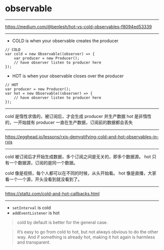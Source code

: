 # observable

---

https://medium.com/@benlesh/hot-vs-cold-observables-f8094ed53339

---

+ COLD is when your observable creates the producer

```
// COLD
var cold = new Observable((observer) => {
	var producer = new Producer();
	// have observer listen to producer here
});
```

+ HOT is when your observable closes over the producer

```
// HOT
var producer = new Producer();
var hot = new Observable((observer) => {
	// have observer listen to producer here
});
```

---

cold 是惰性求值的，被订阅后，才会生成 producer 并生产数据
hot 是非惰性的，一开始就有 producer 一直在生产数据，订阅前的数据都会丢失

---

https://egghead.io/lessons/rxjs-demystifying-cold-and-hot-observables-in-rxjs

---

cold 被订阅后才开始生成数据，多个订阅之间是无关的，即多个数据源。
hot 只有一个数据源，订阅的是同一个数据。

cold 像是视频，每个人都可以在不同的时候，从头开始看。
hot 像是直播，大家看一个一个源，开头没看到就没看到了。

---

https://staltz.com/cold-and-hot-callbacks.html

---

- `setInterval` is cold
- `addEventListener` is hot

> cold by default is better for the general case.

> It’s easy to go from cold to hot, but not always obvious to do the other way.
> And if something is already hot, making it hot again is harmless and transparent.
